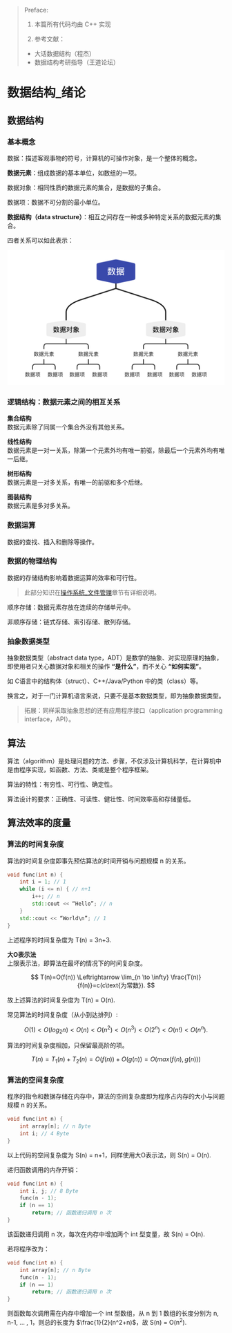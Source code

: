 > Preface:
> 
> 1. 本篇所有代码均由 C++ 实现
> 
> 2. 参考文献：
>   * 大话数据结构（程杰）
>   * 数据结构考研指导（王道论坛）


# 数据结构_绪论

## 数据结构

### 基本概念

数据：描述客观事物的符号，计算机的可操作对象，是一个整体的概念。

**数据元素**：组成数据的基本单位，如数组的一项。

数据对象：相同性质的数据元素的集合，是数据的子集合。

数据项：数据不可分割的最小单位。

**数据结构（data structure）**：相互之间存在一种或多种特定关系的数据元素的集合。

四者关系可以如此表示：

![](image/1.png)

### 逻辑结构：数据元素之间的相互关系

**集合结构**  
数据元素除了同属一个集合外没有其他关系。

**线性结构**  
数据元素是一对一关系，除第一个元素外均有唯一前驱，除最后一个元素外均有唯一后继。

**树形结构**  
数据元素是一对多关系，有唯一的前驱和多个后继。

**图装结构**   
数据元素是多对多关系。

### 数据运算

数据的查找、插入和删除等操作。

### 数据的物理结构

数据的存储结构影响着数据运算的效率和可行性。

> 此部分知识在[操作系统_文件管理](操作系统_文件管理.md)章节有详细说明。  

顺序存储：数据元素存放在连续的存储单元中。

非顺序存储：链式存储、索引存储、散列存储。
 
### 抽象数据类型

抽象数据类型（abstract data type，ADT）是数学的抽象、对实现原理的抽象，即使用者只关心数据对象和相关的操作 **“是什么”**，而不关心 **“如何实现”**。

如 C语言中的结构体（struct）、C++/Java/Python 中的类（class）等。

换言之，对于一门计算机语言来说，只要不是基本数据类型，即为抽象数据类型。  

>拓展：同样采取抽象思想的还有应用程序接口（application programming interface，API）。

## 算法

算法（algorithm）是处理问题的方法、步骤，不仅涉及计算机科学，在计算机中是由程序实现，如函数、方法、类或是整个程序框架。

算法的特性：有穷性、可行性、确定性。

算法设计的要求：正确性、可读性、健壮性、时间效率高和存储量低。
 
## 算法效率的度量

### 算法的时间复杂度

算法的时间复杂度即事先预估算法的时间开销与问题规模 n 的关系。

```cpp
void func(int n) {
    int i = 1; // 1
    while (i <= n) { // n+1
        i++; // n
        std::cout << “Hello”; // n
    }
    std::cout << “World\n”; // 1
}
```

上述程序的时间复杂度为 T(n) = 3n+3.

**大O表示法**  
上限表示法，即算法在最坏的情况下的时间复杂度。

$$
T(n)=O(f(n)) \Leftrightarrow \lim_{n \to \infty} \frac{T(n)}{f(n)}=c(c\text{为常数}).
$$

故上述算法的时间复杂度为 T(n) = O(n).

常见算法的时间复杂度（从小到达排列）:

$$
O(1)<O(log_2n)<O(n)<O(n^2)<O(n^3)<O(2^n)<O(n!)<O(n^n).
$$

算法的时间复杂度相加，只保留最高阶的项。

$$
T(n)=T_1(n)+T_2(n)=O(f(n))+O(g(n))=O(max(f(n),g(n)))
$$

### 算法的空间复杂度

程序的指令和数据存储在内存中，算法的空间复杂度即为程序占内存的大小与问题规模 n 的关系。

```cpp
void func(int n) {
    int array[n]; // n Byte
    int i; // 4 Byte
}
 ```

以上代码的空间复杂度为 S(n) = n+1，同样使用大O表示法，则 S(n) = O(n).

递归函数调用的内存开销：

```cpp
void func(int n) {
    int i, j; // 8 Byte
    func(n - 1);
    if (n == 1)
        return; // 函数递归调用 n 次
}
```

该函数递归调用 n 次，每次在内存中增加两个 int 型变量，故 S(n) = O(n).

若将程序改为：

```cpp
void func(int n) {
    int array[n]; // n Byte
    func(n - 1);
    if (n == 1)
        return; // 函数递归调用 n 次
}
```

则函数每次调用需在内存中增加一个 int 型数组，从 n 到 1 数组的长度分别为 n, n-1, … , 1，则总的长度为 $\frac{1}{2}(n^2+n)$，故 S(n) = O(n<sup>2</sup>).
